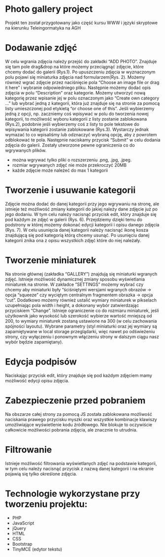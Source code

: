 # Photo gallery project
Projekt ten został przygotowany jako część kursu WWW i języki skryptowe na kierunku Teleingormatyka na AGH
# Dodawanie zdjęć
W celu wgrania zdjęcia należy przejść do zakładki “ADD PHOTO”. Znajduje się tam pole drag&drop na które możemy przeciągnąć zdjęcie, które chcemy dodać do galerii (Rys.1). Po upuszczeniu zdjęcia w wyznaczonym polu pojawi się miniaturka zdjęcia nad formularzem(Rys. 2). Możemy również wgrać zdjęcie przez naciśnięcie pola “Choose an image file or drag it here” i wybranie odpowiedniego pliku.
Następnie możemy dodać opis zdjęcia w polu “Description” oraz kategorie. Możemy utworzyć nową kategorię przez wpisanie jej w polu oznaczonym jako “Create own category …” lub wybrać jedną z kategorii, która już znajduje się na stronie za pomocą listy  umieszczonej pod etykietą “or choose one of this”.
 Jeśli wybierzemy jedną z opcji, np. zaczniemy coś wpisywać w polu do tworzenia nowej kategorii, to możliwość wyboru kategorii z listy zostanie zablokowana (Rys.2), podobnie jeśli wybierzemy coś z listy to pole tekstowe do wpisywania kategorii zostanie zablokowane (Rys.3). Wystarczy jednak wymazać to co wpisaliśmy lub odznaczyć wybraną opcję, aby z powrotem odblokować te pola. 
 Następnie naciskamy przycisk “Submit” w celu dodania zdjęcia do galerii.
Zostały utworzone pewne ograniczenia co do wgrywanych plików. 
- można wgrywać tylko pliki o rozszerzeniu .png, .jpg, .jpeg.
- rozmiar wgrywanych zdjęć nie może przekroczyć 20MB 
- każde zdjęcie może należeć do max 1 kategorii 

# Tworzenie i usuwanie kategorii
Zdjęcie można dodać do danej kategorii przy jego wgrywaniu na stronę, ale istnieje też możliwość zmiany kategorii do jakiej należy dane zdjęcie już po jego dodaniu. W tym celu należy nacisnąć przycisk edit, który znajduje się pod każdym ze zdjęć w galerii (Rys. 6). Przejdziemy dzięki temu do podstrony w której możemy dokonać edycji kategorii i opisu danego zdjęcia (Rys. 7).
W celu usunięcia danej kategorii należy nacisnąć ikonę kosza znajdującą się pod kategorią którą chcemy usunąć. Po usunięciu danej kategorii znika ona z opisu wszystkich zdjęć które do niej należały.


# Tworzenie miniaturek

Na stronie głównej (zakładka “GALLERY”) znajdują się miniaturki wgranych zdjęć.
Istnieje możliwość dynamicznej zmiany sposobu wyświetlania miniaturek na stronie. W zakładce “SETTINGS” możemy wybrać czy chcemy aby miniaturki były “ściśniętymi wersjami wgranych obrazów  -> opcja “squeeze” czy wyciętym centralnym fragmentem obrazka -> opcja “cut”. 
Dodatkowo możemy również ustalić wymiary miniaturek w pikselach uzupełniając pola width i height, a dokonany wybór zatwierdzając przyciskiem “Change”.
Istnieje ograniczenie co do rozmiaru miniaturek, jeśli użytkownik jako wysokość lub szerokość wybierze wartość mniejszą od 200, to wymiary miniaturek zostaną ustawione na 300 (w celu zachowania spójności layoutu).
Wybrane parametry (styl miniaturki oraz jej wymiary są zapamiętywane w local storage przeglądarki, więc nawet po odświeżeniu strony, czy wyłączeniu i ponownym włączeniu strony w dalszym ciągu nasz wybór będzie zapamiętany).

# Edycja podpisów
Naciskając przycisk edit, który znajduje się pod każdym zdjęciem mamy możliwość edycji opisu zdjęcia.

# Zabezpieczenie przed pobraniem
Na obszarze całej strony za pomocą JS została zablokowana możliwość naciskania prawego przycisku myszki oraz wszystkie kombinacje klawiszy umożliwiające wyświetlenie kodu źródłowego. Nie blokuje to oczywiście całkowicie możliwości pobrania zdjęcia, ale znacznie to utrudnia.

# Filtrowanie
Istnieje możliwość filtrowania wyświetlanych zdjęć na podstawie kategorii, w tym celu należy nacisnąć przycisk z nazwą danej kategorii i na ekranie pojawią się tylko określone zdjęcia.

# Technologie wykorzystane przy tworzeniu projektu:
- PHP
- JavaScript
- jQuery
- HTML
- CSS
- Bootstrap
- TinyMCE (edytor tekstu)
